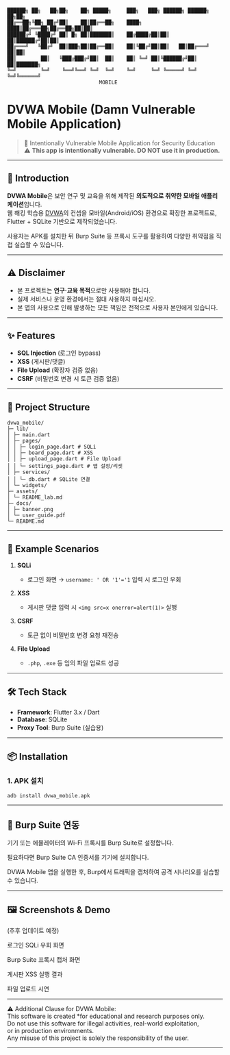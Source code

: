 ```
██████╗ ██╗   ██╗██╗    ██╗ █████╗     ███╗   ███╗ ██████╗ ██████╗ ██╗██╗     
██╔══██╗╚██╗ ██╔╝██║    ██║██╔══██╗    ████╗ ████║██╔═══██╗██╔══██╗██║██║     
██████╔╝ ╚████╔╝ ██║ █╗ ██║███████║    ██╔████╔██║██║   ██║██████╔╝██║██║     
██╔═══╝   ╚██╔╝  ██║███╗██║██╔══██║    ██║╚██╔╝██║██║   ██║██╔═══╝ ██║██║     
██║        ██║   ╚███╔███╔╝██║  ██║    ██║ ╚═╝ ██║╚██████╔╝██║     ██║███████╗
╚═╝        ╚═╝    ╚══╝╚══╝ ╚═╝  ╚═╝    ╚═╝     ╚═╝ ╚═════╝ ╚═╝     ╚═╝╚══════╝
                              MOBILE
```
# DVWA Mobile (Damn Vulnerable Mobile Application)

> 📱 Intentionally Vulnerable Mobile Application for Security Education  
> ⚠️ **This app is intentionally vulnerable. DO NOT use it in production.**

---

## 🚀 Introduction
**DVWA Mobile**은 보안 연구 및 교육을 위해 제작된 **의도적으로 취약한 모바일 애플리케이션**입니다.  
웹 해킹 학습용 [DVWA](https://github.com/digininja/DVWA)의 컨셉을 모바일(Android/iOS) 환경으로 확장한 프로젝트로,  
Flutter + SQLite 기반으로 제작되었습니다.  

사용자는 APK를 설치한 뒤 Burp Suite 등 프록시 도구를 활용하여 다양한 취약점을 직접 실습할 수 있습니다.  

---

## ⚠️ Disclaimer
- 본 프로젝트는 **연구·교육 목적**으로만 사용해야 합니다.  
- 실제 서비스나 운영 환경에서는 절대 사용하지 마십시오.  
- 본 앱의 사용으로 인해 발생하는 모든 책임은 전적으로 사용자 본인에게 있습니다.  

---

## ✨ Features
- **SQL Injection** (로그인 bypass)
- **XSS** (게시판/댓글)
- **File Upload** (확장자 검증 없음)
- **CSRF** (비밀번호 변경 시 토큰 검증 없음)

---

## 📂 Project Structure

```
dvwa_mobile/
├─ lib/
│ ├─ main.dart
│ ├─ pages/
│ │ ├─ login_page.dart # SQLi
│ │ ├─ board_page.dart # XSS
│ │ ├─ upload_page.dart # File Upload
│ │ └─ settings_page.dart # 앱 설정/리셋
│ ├─ services/
│ │ └─ db.dart # SQLite 연결
│ └─ widgets/
├─ assets/
│ └─ README_lab.md
├─ docs/
│ ├─ banner.png
│ └─ user_guide.pdf
└─ README.md
```

---

## 🧪 Example Scenarios
1. **SQLi**  
   - 로그인 화면 → `username: ' OR '1'='1` 입력 시 로그인 우회  

2. **XSS**  
   - 게시판 댓글 입력 시 `<img src=x onerror=alert(1)>` 실행  

3. **CSRF**  
   - 토큰 없이 비밀번호 변경 요청 재전송  

4. **File Upload**  
   - `.php`, `.exe` 등 임의 파일 업로드 성공  

---

## 🛠️ Tech Stack
- **Framework**: Flutter 3.x / Dart  
- **Database**: SQLite  
- **Proxy Tool**: Burp Suite (실습용)  

---

## 📦 Installation
### 1. APK 설치
```bash
adb install dvwa_mobile.apk
```
---

## 📜  Burp Suite 연동

기기 또는 에뮬레이터의 Wi-Fi 프록시를 Burp Suite로 설정합니다.

필요하다면 Burp Suite CA 인증서를 기기에 설치합니다.

DVWA Mobile 앱을 실행한 후, Burp에서 트래픽을 캡처하여 공격 시나리오를 실습할 수 있습니다.

---

## 🖼️ Screenshots & Demo

(추후 업데이트 예정)

로그인 SQLi 우회 화면

Burp Suite 프록시 캡처 화면

게시판 XSS 실행 결과

파일 업로드 시연

---

⚠️ Additional Clause for DVWA Mobile: </br>
This software is created *for educational and research purposes only.  
Do not use this software for illegal activities, real-world exploitation,  
or in production environments.  
Any misuse of this project is solely the responsibility of the user.

---


